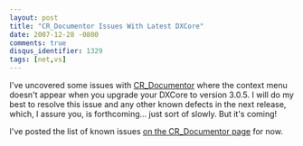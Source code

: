 ```yaml
---
layout: post
title: "CR_Documentor Issues With Latest DXCore"
date: 2007-12-28 -0800
comments: true
disqus_identifier: 1329
tags: [net,vs]
---
```

I've uncovered some issues with
[CR\_Documentor](/archive/2004/11/15/cr_documentor---the-documentor-plug-in-for-dxcore.aspx)
where the context menu doesn't appear when you upgrade your DXCore to
version 3.0.5. I will do my best to resolve this issue and any other
known defects in the next release, which, I assure you, is
forthcoming... just sort of slowly. But it's coming!

I've posted the list of known issues [on the CR\_Documentor
page](/archive/2004/11/15/cr_documentor---the-documentor-plug-in-for-dxcore.aspx)
for now.

